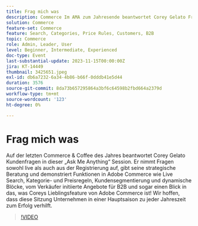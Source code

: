 ```yaml
---
title: Frag mich was
description: Commerce Im AMA zum Jahresende beantwortet Corey Gelato Fragen und präsentiert Adobe Commerce-Funktionen wie Live Search, Kategorieregeln, Kundensegmentierung und B2B-Angebote, um Unternehmen dabei zu helfen, sich in Spitzenzeiten zu behaupten.
solution: Commerce
feature-set: Commerce
feature: Search, Categories, Price Rules, Customers, B2B
topic: Commerce
role: Admin, Leader, User
level: Beginner, Intermediate, Experienced
doc-type: Event
last-substantial-update: 2023-11-15T00:00:00Z
jira: KT-14449
thumbnail: 3425651.jpeg
exl-id: db6a7232-6a34-4b86-b66f-0dddb41e5d44
duration: 3576
source-git-commit: 8da73b657295864a3bf6c64598b2fbd664a2379d
workflow-type: tm+mt
source-wordcount: '123'
ht-degree: 0%

---
```


# Frag mich was

Auf der letzten Commerce &amp; Coffee des Jahres beantwortet Corey Gelato Kundenfragen in dieser „Ask Me Anything“ Session. Er nimmt Fragen sowohl live als auch aus der Registrierung auf, gibt seine strategische Beratung und demonstriert Funktionen in Adobe Commerce wie Live Search, Kategorie- und Preisregeln, Kundensegmentierung und dynamische Blöcke, vom Verkäufer initiierte Angebote für B2B und sogar einen Blick in das, was Coreys Lieblingsfeature von Adobe Commerce ist! Wir hoffen, dass diese Sitzung Unternehmen in einer Hauptsaison zu jeder Jahreszeit zum Erfolg verhilft.

>[!VIDEO](https://video.tv.adobe.com/v/3425651/?learn=on)
